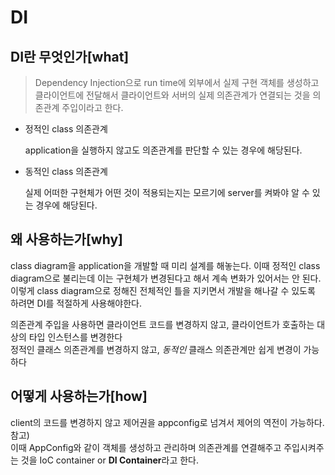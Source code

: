 # DI

## DI란 무엇인가[what]

> Dependency Injection으로 run time에 외부에서 실제 구현 객체를 생성하고 클라이언트에 전달해서 클라이언트와 서버의 실제 의존관계가 연결되는 것을 의존관계 주입이라고 한다. 

- 정적인 class 의존관계

    application을 실행하지 않고도 의존관계를 판단할 수 있는 경우에 해당된다.

- 동적인 class 의존관계

    실제 어떠한 구현체가 어떤 것이 적용되는지는 모르기에 server를 켜봐야 알 수 있는 경우에 해당된다.

## 왜 사용하는가[why]

class diagram을 application을 개발할 때 미리 설계를 해놓는다. 이때 정적인 class diagram으로 불리는데 이는 구현체가 변경된다고 해서 계속 변화가 있어서는 안 된다. 이렇게 class diagram으로 정해진 전체적인 틀을 지키면서 개발을 해나갈 수 있도록 하려면 DI를 적절하게 사용해야한다.<br>

의존관계 주입을 사용하면 클라이언트 코드를 변경하지 않고, 클라이언트가 호출하는 대상의 타입 인스턴스를 변경한다<br>
정적인 클래스 의존관계를 변경하지 않고, *동적인* 클래스 의존관계만 쉽게 변경이 가능하다<br>

## 어떻게 사용하는가[how]

client의 코드를 변경하지 않고 제어권을 appconfig로 넘겨서 제어의 역전이 가능하다.<br>
참고)<br>
이때 AppConfig와 같이 객체를 생성하고 관리하며 의존관계를 연결해주고 주입시켜주는 것을 IoC container or **DI Container**라고 한다.<br>

